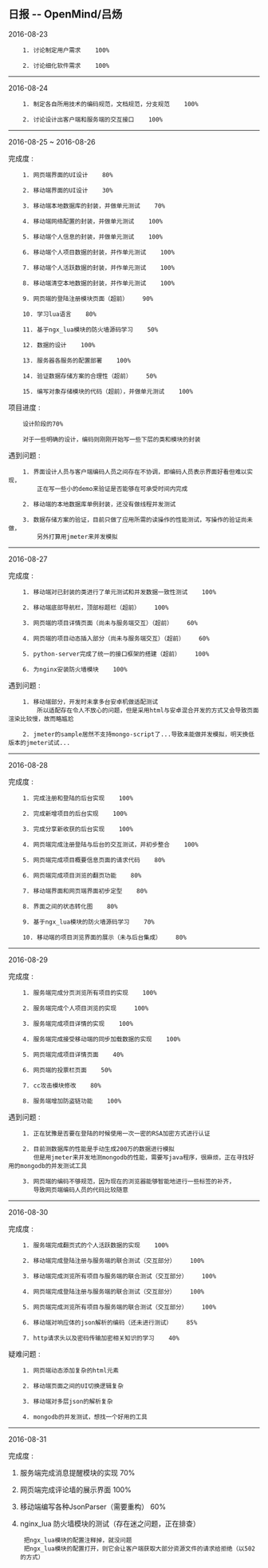 ## 日报 -- OpenMind/吕炀 ##



2016-08-23  

        1. 讨论制定用户需求    100%  
        
        2. 讨论细化软件需求    100%  


--------------------------------------------------


2016-08-24  

        1. 制定各自所用技术的编码规范，文档规范，分支规范    100%  
        
        2. 讨论设计出客户端和服务端的交互接口    100%  


--------------------------------------------------


2016-08-25 ~ 2016-08-26  

完成度 :  

        1. 网页端界面的UI设计    80%  
        
        2. 移动端界面的UI设计    30%  
        
        3. 移动端本地数据库的封装，并做单元测试    70%  
        
        4. 移动端网络配置的封装，并做单元测试    100%  
        
        5. 移动端个人信息的封装，并做单元测试    100%  
        
        6. 移动端个人项目数据的封装，并作单元测试    100%  
        
        7. 移动端个人活跃数据的封装，并作单元测试    100%  
        
        8. 移动端清空本地数据的封装，并作单元测试    100%  
        
        9. 网页端的登陆注册模块页面（超前）    90%  
        
        10. 学习lua语言    80%  
        
        11. 基于ngx_lua模块的防火墙源码学习    50%  
        
        12. 数据的设计    100%  
        
        13. 服务器各服务的配置部署    100%  
        
        14. 验证数据存储方案的合理性（超前）    50%  
        
        15. 编写对象存储模块的代码（超前），并做单元测试    100%  


项目进度 :  

        设计阶段的70%  
        
        对于一些明确的设计，编码则刚刚开始写一些下层的类和模块的封装  

遇到问题 :  

        1. 界面设计人员与客户端编码人员之间存在不协调，即编码人员表示界面好看但难以实现，  
            正在写一些小的demo来验证是否能够在可承受时间内完成  
        
        2. 移动端的本地数据库单例封装，还没有做线程并发测试  
        
        3. 数据存储方案的验证，目前只做了应用所需的读操作的性能测试，写操作的验证尚未做，  
            另外打算用jmeter来并发模拟  


--------------------------------------------------


2016-08-27  

完成度 :  

        1. 移动端对已封装的类进行了单元测试和并发数据一致性测试    100%  
        
        2. 移动端底部导航栏，顶部标题栏（超前）    100%  
        
        3. 网页端的项目详情页面（尚未与服务端交互）（超前）    60%  
        
        4. 网页端的项目动态插入部分（尚未与服务端交互）（超前）    60%  
        
        5. python-server完成了统一的接口框架的搭建（超前）    100%  
        
        6. 为nginx安装防火墙模块    100%  

遇到问题 :  

        1. 移动端部分，开发时未拿多台安卓机做适配测试  
            所以适配存在令人不放心的问题，但是采用html与安卓混合开发的方式又会导致页面渲染比较慢，故而略尴尬  
        
        2. jmeter的sample居然不支持mongo-script了...导致未能做并发模拟，明天换低版本的jmeter试试...  


--------------------------------------------------


2016-08-28  

完成度 :  

        1. 完成注册和登陆的后台实现    100%  
        
        2. 完成新增项目的后台实现    100%  
        
        3. 完成分享新收获的后台实现    100%  
        
        4. 网页端完成注册登陆与后台的交互测试，并初步整合    100%  
        
        5. 网页端完成项目概要信息页面的请求代码    80%  
        
        6. 网页端完成项目浏览的翻页功能    80%  
        
        7. 移动端界面和网页端界面初步定型    80%  
        
        8. 界面之间的状态转化图    80%  
        
        9. 基于ngx_lua模块的防火墙源码学习    70%  
        
        10. 移动端的项目浏览界面的展示（未与后台集成）    80%  


--------------------------------------------------


2016-08-29  

完成度 :  

        1. 服务端完成分页浏览所有项目的实现    100%  
        
        2. 服务端完成个人项目浏览的实现　　　100%  
        
        3. 服务端完成项目详情的实现    100%  
        
        4. 服务端完成接受移动端的同步加载数据的实现    100%  
        
        5. 网页端完成项目详情页面    40%  
        
        6. 网页端的投票栏页面    50%  
        
        7. cc攻击模块修改    80%  
        
        8. 服务端增加防盗链功能    100%  

遇到问题 :  

        1. 正在犹豫是否要在登陆的时候使用一次一密的RSA加密方式进行认证  
        
        2. 目前测数据库的性能是手动生成200万的数据进行模拟  
           但是用jmeter来并发地测mongodb的性能，需要写java程序，很麻烦，正在寻找好用的mongodb的并发测试工具  
        
        3. 网页端的编码不够规范，因为现在的浏览器能够智能地进行一些标签的补齐，  
           导致网页端编码人员的代码比较随意  


--------------------------------------------------


2016-08-30  

完成度 :  

        1. 服务端完成翻页式的个人活跃数据的实现    100%  
        
        2. 移动端完成登陆注册与服务端的联合测试（交互部分）    100%  
        
        3. 移动端完成浏览所有项目与服务端的联合测试（交互部分）    100%  
        
        4. 网页端完成登陆注册与服务端的联合测试（交互部分）    100%  
        
        5. 网页端完成浏览所有项目与服务端的联合测试（交互部分）    100%  
        
        6. 移动端对响应体的json解析的编码（还未进行测试）    85%  
        
        7. http请求头以及密码传输加密相关知识的学习    40%  

疑难问题 :  

        1. 网页端动态添加复杂的html元素  
        
        2. 移动端页面之间的UI切换逻辑复杂  
        
        3. 移动端对多层json的解析复杂  
        
        4. mongodb的并发测试，想找一个好用的工具  


--------------------------------------------------


2016-08-31  

完成度 :  

1. 服务端完成消息提醒模块的实现    70%  

2. 网页端完成评论墙的展示界面    100%  

3. 移动端编写各种JsonParser（需要重构）    60%  

4. nginx_lua 防火墙模块的测试（存在迷之问题，正在排查）  

        把ngx_lua模块的配置注释掉，就没问题  
        把ngx_lua模块的配置打开，则它会让客户端获取大部分资源文件的请求给拒绝（以502的方式）  

